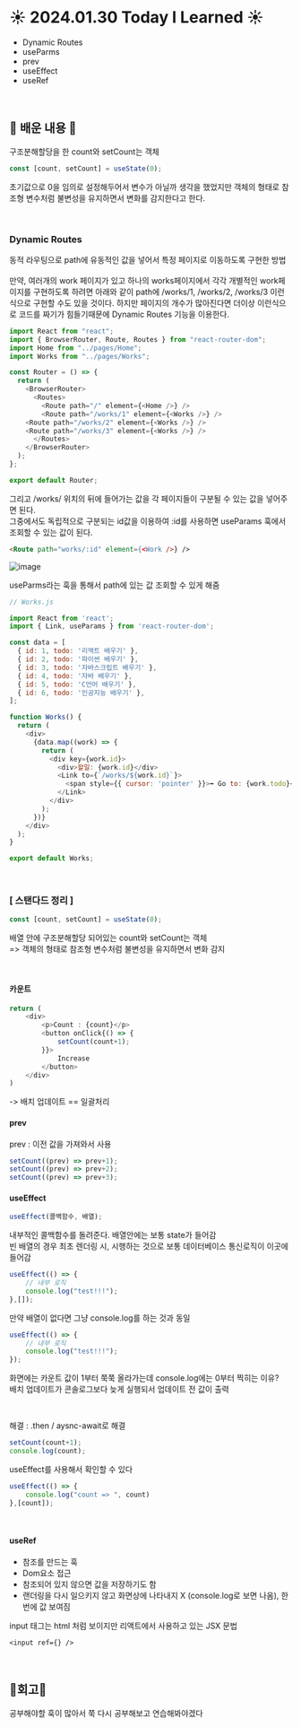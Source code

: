 # ☀️ 2024.01.30 Today I Learned ☀️
- Dynamic Routes
- useParms
- prev
- useEffect
- useRef

<br/>

## 📁 배운 내용 📁
구조분해할당을 한 count와 setCount는 객체
```js
const [count, setCount] = useState(0);
```
초기값으로 0을 임의로 설정해두어서 변수가 아닐까 생각을 했었지만 객체의 형태로 참조형 변수처럼 불변성을 유지하면서 변화를 감지한다고 한다.

<br/> 

### Dynamic Routes
동적 라우팅으로 path에 유동적인 값을 넣어서 특정 페이지로 이동하도록 구현한 방법 <br/>
<br/>
만약, 여러개의 work 페이지가 있고 하나의 works페이지에서 각각 개별적인 work페이지를 구현하도록 하려면 아래와 같이 path에 /works/1, /works/2, /works/3 이런식으로 구현할 수도 있을 것이다. 하지만 페이지의 개수가 많아진다면 더이상 이런식으로 코드를 짜기가 힘들기때문에 Dynamic Routes 기능을 이용한다.
```js
import React from "react";
import { BrowserRouter, Route, Routes } from "react-router-dom";
import Home from "../pages/Home";
import Works from "../pages/Works";

const Router = () => {
  return (
    <BrowserRouter>
      <Routes>
        <Route path="/" element={<Home />} />
        <Route path="/works/1" element={<Works />} />
	<Route path="/works/2" element={<Works />} />
	<Route path="/works/3" element={<Works />} />
      </Routes>
    </BrowserRouter>
  );
};

export default Router;
``` 

그리고 /works/ 위치의 뒤에 들어가는 값을 각 페이지들이 구분될 수 있는 값을 넣어주면 된다. <br/>
그중에서도 독립적으로 구분되는 id값을 이용하여 :id를 사용하면 useParams 훅에서 조회할 수 있는 값이 된다. <br/>
```html
<Route path="works/:id" element={<Work />} />
```
![image](https://github.com/limhyerin/TIL/assets/70150896/d053e344-798b-458d-9d8d-d7971d085982)

useParms라는 훅을 통해서 path에 있는 값 조회할 수 있게 해줌
```js
// Works.js

import React from 'react';
import { Link, useParams } from 'react-router-dom';

const data = [
  { id: 1, todo: '리액트 배우기' },
  { id: 2, todo: '파이썬 배우기' },
  { id: 3, todo: '자바스크립트 배우기' },
  { id: 4, todo: '자바 배우기' },
  { id: 5, todo: 'C언어 배우기' },
  { id: 6, todo: '인공지능 배우기' },
];

function Works() {
  return (
    <div>
      {data.map((work) => {
        return (
          <div key={work.id}>
            <div>할일: {work.id}</div>
            <Link to={`/works/${work.id}`}>
              <span style={{ cursor: 'pointer' }}>➡️ Go to: {work.todo}</span>
            </Link>
          </div>
        );
      })}
    </div>
  );
}

export default Works;
``` 

<br/>

### [ 스탠다드 정리 ]
```js
const [count, setCount] = useState(0);
```
배열 안에 구조분해할당 되어있는 count와 setCount는 객체 <br/>
=> 객체의 형태로 참조형 변수처럼 불변성을 유지하면서 변화 감지 <br/>

<br/> 

#### 카운트
```js
return (
	<div>
        <p>Count : {count}</p>
        <button onClick{() => {
            setCount(count+1);
        }}>
            Increase
        </button>
	</div>
)
``` 
-> 배치 업데이트 == 일괄처리

#### prev
prev : 이전 값을 가져와서 사용
```js
setCount((prev) => prev+1);
setCount((prev) => prev+2);
setCount((prev) => prev+3);
``` 

#### useEffect
```js
useEffect(콜백함수, 배열);
``` 

내부적인 콜백함수를 돌려준다. 배열안에는 보통 state가 들어감 <br/>
빈 배열의 경우 최초 렌더링 시, 시행하는 것으로 보통 데이터베이스 통신로직이 이곳에 들어감 <br/>
```js
useEffect(() => {
	// 내부 로직
    console.log("test!!!");
},[]);
``` 

만약 배열이 없다면 그냥 console.log를 하는 것과 동일
```js
useEffect(() => {
	// 내부 로직
    console.log("test!!!");
});
``` 

화면에는 카운트 값이 1부터 쭉쭉 올라가는데 console.log에는 0부터 찍히는 이유? <br/>
배치 업데이트가 콘솔로그보다 늦게 실행되서 업데이트 전 값이 출력 <br/>

<br/>

해결 : .then / aysnc-await로 해결 <br/>
```js
setCount(count+1);
console.log(count);
```

useEffect를 사용해서 확인할 수 있다 <br/>
```js
useEffect(() => {
	console.log("count => ", count)
},[count]);
``` 

<br/>

#### useRef
- 참조를 만드는 훅
- Dom요소 접근
- 참조되어 있지 않으면 값을 저장하기도 함
- 랜더링을 다시 일으키지 않고 화면상에 나타내지 X (console.log로 보면 나옴), 한번에 값 보여짐 

input 태그는 html 처럼 보이지만 리액트에서 사용하고 있는 JSX 문법
```
<input ref={} />
```

<br/>

## 🧸회고🧸
공부해야할 훅이 많아서 쭉 다시 공부해보고 연습해봐야겠다
